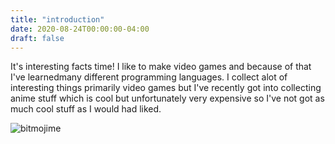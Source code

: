 ```yaml
---
title: "introduction"
date: 2020-08-24T00:00:00-04:00
draft: false
---
```

It's interesting facts time! I like to make video games and because of that I've learnedmany different programming languages. I collect alot of interesting things primarily video games but I've recently got into collecting anime stuff which is cool but unfortunately very expensive so I've not got as much cool stuff as I would had liked.
  
![bitmojime](https://sharp-sammet-7aa19b.netlify.app/IMG_8681.png)

